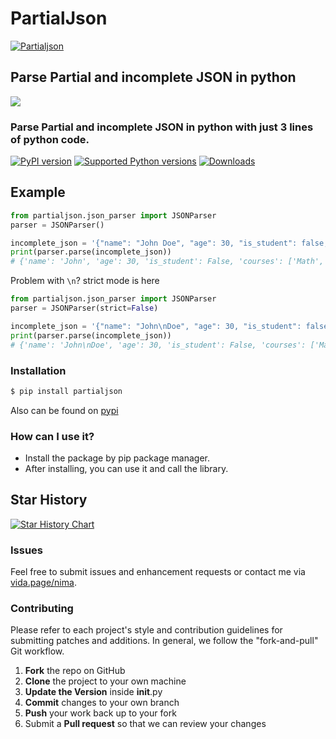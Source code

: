 # PartialJson

[![Partialjson](https://github.com/iw4p/partialjson/raw/main/images/partialjson.png)](https://pypi.org/project/partialjson/)

## Parse Partial and incomplete JSON in python

![](https://github.com/iw4p/partialjson/raw/main/images/partialjson.gif)

### Parse Partial and incomplete JSON in python with just 3 lines of python code.

[![PyPI version](https://img.shields.io/pypi/v/partialjson.svg)](https://pypi.org/project/partialjson)
[![Supported Python versions](https://img.shields.io/pypi/pyversions/partialjson.svg)](#Installation)
[![Downloads](https://pepy.tech/badge/partialjson)](https://pepy.tech/project/partialjson)

## Example

```python
from partialjson.json_parser import JSONParser
parser = JSONParser()

incomplete_json = '{"name": "John Doe", "age": 30, "is_student": false, "courses": ["Math", "Science"'
print(parser.parse(incomplete_json))
# {'name': 'John', 'age': 30, 'is_student': False, 'courses': ['Math', 'Science']}
```

Problem with `\n`? strict mode is here

```python
from partialjson.json_parser import JSONParser
parser = JSONParser(strict=False)

incomplete_json = '{"name": "John\nDoe", "age": 30, "is_student": false, "courses": ["Math", "Science"'
print(parser.parse(incomplete_json))
# {'name': 'John\nDoe', 'age': 30, 'is_student': False, 'courses': ['Math', 'Science']}
```

### Installation

```sh
$ pip install partialjson
```

Also can be found on [pypi](https://pypi.org/project/partialjson/)

### How can I use it?

- Install the package by pip package manager.
- After installing, you can use it and call the library.

## Star History

[![Star History Chart](https://api.star-history.com/svg?repos=iw4p/partialjson&type=Date)](https://star-history.com/#iw4p/partialjson&Date)

### Issues

Feel free to submit issues and enhancement requests or contact me via [vida.page/nima](https://vida.page/nima).

### Contributing

Please refer to each project's style and contribution guidelines for submitting patches and additions. In general, we follow the "fork-and-pull" Git workflow.

1.  **Fork** the repo on GitHub
2.  **Clone** the project to your own machine
3.  **Update the Version** inside **init**.py
4.  **Commit** changes to your own branch
5.  **Push** your work back up to your fork
6.  Submit a **Pull request** so that we can review your changes
